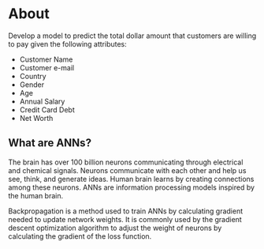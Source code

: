 # About
Develop a model to predict the total dollar amount that customers are willing to pay given the following attributes:

- Customer Name
-	Customer e-mail
-	Country
-	Gender
-	Age
-	Annual Salary 
-	Credit Card Debt 
-	Net Worth 

## What are ANNs?
The brain has over 100 billion neurons communicating through electrical and chemical signals. Neurons communicate with each other and help us see, think, and generate ideas.
Human brain learns by creating connections among these neurons. ANNs are information processing models inspired by the human brain.

Backpropagation is a method used to train ANNs by calculating gradient needed to update network weights.
It is commonly used by the gradient descent optimization algorithm to adjust the weight of neurons by calculating the gradient of the loss function. 

